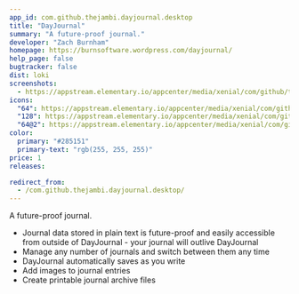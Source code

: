 ```yaml
---
app_id: com.github.thejambi.dayjournal.desktop
title: "DayJournal"
summary: "A future-proof journal."
developer: "Zach Burnham"
homepage: https://burnsoftware.wordpress.com/dayjournal/
help_page: false
bugtracker: false
dist: loki
screenshots:
  - https://appstream.elementary.io/appcenter/media/xenial/com/github/thejambi.dayjournal.desktop/ED8479A18BF041E393A546D01ED1487F/screenshots/image-1_orig.png
icons:
  "64": https://appstream.elementary.io/appcenter/media/xenial/com/github/thejambi.dayjournal.desktop/ED8479A18BF041E393A546D01ED1487F/icons/64x64/com.github.thejambi.dayjournal_com.github.thejambi.dayjournal.png
  "128": https://appstream.elementary.io/appcenter/media/xenial/com/github/thejambi.dayjournal.desktop/ED8479A18BF041E393A546D01ED1487F/icons/128x128/com.github.thejambi.dayjournal_com.github.thejambi.dayjournal.png
  "64@2": https://appstream.elementary.io/appcenter/media/xenial/com/github/thejambi.dayjournal.desktop/ED8479A18BF041E393A546D01ED1487F/icons/64x64@2/com.github.thejambi.dayjournal_com.github.thejambi.dayjournal.png
color:
  primary: "#285151"
  primary-text: "rgb(255, 255, 255)"
price: 1
releases:

redirect_from:
  - /com.github.thejambi.dayjournal.desktop/
---
```


<p>A future-proof journal.</p>
<ul>
  <li>Journal data stored in plain text is future-proof and easily accessible from outside of DayJournal - your journal
will outlive DayJournal</li>
  <li>Manage any number of journals and switch between them any time</li>
  <li>DayJournal automatically saves as you write</li>
  <li>Add images to journal entries</li>
  <li>Create printable journal archive files</li>
</ul>